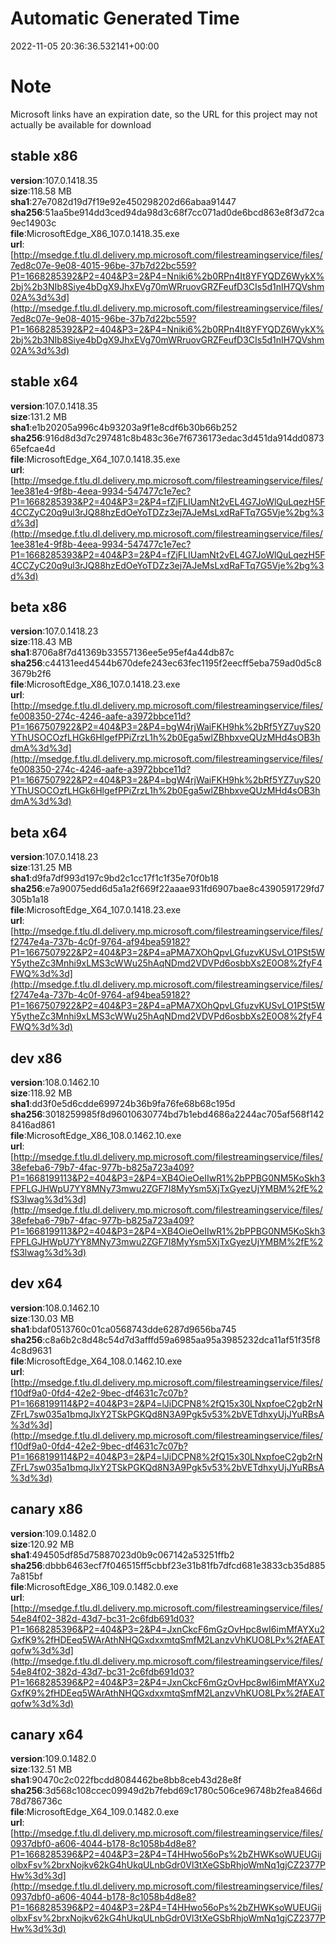 # Automatic Generated Time
2022-11-05 20:36:36.532141+00:00

# Note
Microsoft links have an expiration date, so the URL for this project may not actually be available for download

## stable x86
**version**:107.0.1418.35  
**size**:118.58 MB  
**sha1**:27e7082d19d7f19e92e450298202d66abaa91447  
**sha256**:51aa5be914dd3ced94da98d3c68f7cc071ad0de6bcd863e8f3d72ca9ec14903c  
**file**:MicrosoftEdge_X86_107.0.1418.35.exe  
**url**:[http://msedge.f.tlu.dl.delivery.mp.microsoft.com/filestreamingservice/files/7ed8c07e-9e08-4015-96be-37b7d22bc559?P1=1668285392&P2=404&P3=2&P4=Nniki6%2b0RPn4It8YFYQDZ6WykX%2bj%2b3NIb8Siye4bDgX9JhxEVg70mWRruovGRZFeufD3CIs5d1nIH7QVshm02A%3d%3d](http://msedge.f.tlu.dl.delivery.mp.microsoft.com/filestreamingservice/files/7ed8c07e-9e08-4015-96be-37b7d22bc559?P1=1668285392&P2=404&P3=2&P4=Nniki6%2b0RPn4It8YFYQDZ6WykX%2bj%2b3NIb8Siye4bDgX9JhxEVg70mWRruovGRZFeufD3CIs5d1nIH7QVshm02A%3d%3d)  

## stable x64
**version**:107.0.1418.35  
**size**:131.2 MB  
**sha1**:e1b20205a996c4b93203a9f1e8cdf6b30b66b252  
**sha256**:916d8d3d7c297481c8b483c36e7f6736173edac3d451da914dd087365efcae4d  
**file**:MicrosoftEdge_X64_107.0.1418.35.exe  
**url**:[http://msedge.f.tlu.dl.delivery.mp.microsoft.com/filestreamingservice/files/1ee381e4-9f8b-4eea-9934-547477c1e7ec?P1=1668285393&P2=404&P3=2&P4=fZjFLIUamNt2vEL4G7JoWlQuLqezH5F4CCZyC20q9ul3rJQ88hzEdOeYoTDZz3ej7AJeMsLxdRaFTq7G5Vje%2bg%3d%3d](http://msedge.f.tlu.dl.delivery.mp.microsoft.com/filestreamingservice/files/1ee381e4-9f8b-4eea-9934-547477c1e7ec?P1=1668285393&P2=404&P3=2&P4=fZjFLIUamNt2vEL4G7JoWlQuLqezH5F4CCZyC20q9ul3rJQ88hzEdOeYoTDZz3ej7AJeMsLxdRaFTq7G5Vje%2bg%3d%3d)  

## beta x86
**version**:107.0.1418.23  
**size**:118.43 MB  
**sha1**:8706a8f7d41369b33557136ee5e95ef4a44db87c  
**sha256**:c44131eed4544b670defe243ec63fec1195f2eecff5eba759ad0d5c83679b2f6  
**file**:MicrosoftEdge_X86_107.0.1418.23.exe  
**url**:[http://msedge.f.tlu.dl.delivery.mp.microsoft.com/filestreamingservice/files/fe008350-274c-4246-aafe-a3972bbce11d?P1=1667507922&P2=404&P3=2&P4=bgW4rjWaiFKH9hk%2bRf5YZ7uyS20YThUSOCOzfLHGk6HlgefPPiZrzL1h%2b0Ega5wlZBhbxveQUzMHd4sOB3hdmA%3d%3d](http://msedge.f.tlu.dl.delivery.mp.microsoft.com/filestreamingservice/files/fe008350-274c-4246-aafe-a3972bbce11d?P1=1667507922&P2=404&P3=2&P4=bgW4rjWaiFKH9hk%2bRf5YZ7uyS20YThUSOCOzfLHGk6HlgefPPiZrzL1h%2b0Ega5wlZBhbxveQUzMHd4sOB3hdmA%3d%3d)  

## beta x64
**version**:107.0.1418.23  
**size**:131.25 MB  
**sha1**:d9fa7df993d197c9bd2c1cc17f1c1f35e70f0b18  
**sha256**:e7a90075edd6d5a1a2f669f22aaae931fd6907bae8c4390591729fd7305b1a18  
**file**:MicrosoftEdge_X64_107.0.1418.23.exe  
**url**:[http://msedge.f.tlu.dl.delivery.mp.microsoft.com/filestreamingservice/files/f2747e4a-737b-4c0f-9764-af94bea59182?P1=1667507922&P2=404&P3=2&P4=aPMA7XOhQpvLGfuzvKUSvLO1PSt5WY5ytheZc3Mnhi9xLMS3cWWu25hAqNDmd2VDVPd6osbbXs2E0O8%2fyF4FWQ%3d%3d](http://msedge.f.tlu.dl.delivery.mp.microsoft.com/filestreamingservice/files/f2747e4a-737b-4c0f-9764-af94bea59182?P1=1667507922&P2=404&P3=2&P4=aPMA7XOhQpvLGfuzvKUSvLO1PSt5WY5ytheZc3Mnhi9xLMS3cWWu25hAqNDmd2VDVPd6osbbXs2E0O8%2fyF4FWQ%3d%3d)  

## dev x86
**version**:108.0.1462.10  
**size**:118.92 MB  
**sha1**:dd3f0e5d6cdde699724b36b9fa76fe68b68c195d  
**sha256**:3018259985f8d96010630774bd7b1ebd4686a2244ac705af568f1428416ad861  
**file**:MicrosoftEdge_X86_108.0.1462.10.exe  
**url**:[http://msedge.f.tlu.dl.delivery.mp.microsoft.com/filestreamingservice/files/38efeba6-79b7-4fac-977b-b825a723a409?P1=1668199113&P2=404&P3=2&P4=XB4OieOeIIwR1%2bPPBG0NM5KoSkh3FPFLGJHWpU7YY8MNy73mwu2ZGF7I8MyYsm5XjTxGyezUjYMBM%2fE%2fS3lwag%3d%3d](http://msedge.f.tlu.dl.delivery.mp.microsoft.com/filestreamingservice/files/38efeba6-79b7-4fac-977b-b825a723a409?P1=1668199113&P2=404&P3=2&P4=XB4OieOeIIwR1%2bPPBG0NM5KoSkh3FPFLGJHWpU7YY8MNy73mwu2ZGF7I8MyYsm5XjTxGyezUjYMBM%2fE%2fS3lwag%3d%3d)  

## dev x64
**version**:108.0.1462.10  
**size**:130.03 MB  
**sha1**:bdaf0513760c01ca0568743dde6287d9656ba745  
**sha256**:c8a6b2c8d48c54d7d3afffd59a6985aa95a3985232dca11af51f35f84c8d9631  
**file**:MicrosoftEdge_X64_108.0.1462.10.exe  
**url**:[http://msedge.f.tlu.dl.delivery.mp.microsoft.com/filestreamingservice/files/f10df9a0-0fd4-42e2-9bec-df4631c7c07b?P1=1668199114&P2=404&P3=2&P4=lJiDCPN8%2fQ15x30LNxpfoeC2gb2rNZFrL7sw035a1bmqJlxY2TSkPGKQd8N3A9Pgk5v53%2bVETdhxyUjJYuRBsA%3d%3d](http://msedge.f.tlu.dl.delivery.mp.microsoft.com/filestreamingservice/files/f10df9a0-0fd4-42e2-9bec-df4631c7c07b?P1=1668199114&P2=404&P3=2&P4=lJiDCPN8%2fQ15x30LNxpfoeC2gb2rNZFrL7sw035a1bmqJlxY2TSkPGKQd8N3A9Pgk5v53%2bVETdhxyUjJYuRBsA%3d%3d)  

## canary x86
**version**:109.0.1482.0  
**size**:120.92 MB  
**sha1**:494505df85d75887023d0b9c067142a53251ffb2  
**sha256**:dbbb6463ecf7f046515ff5cbbf23e31b81fb7dfcd681e3833cb35d8857a815bf  
**file**:MicrosoftEdge_X86_109.0.1482.0.exe  
**url**:[http://msedge.f.tlu.dl.delivery.mp.microsoft.com/filestreamingservice/files/54e84f02-382d-43d7-bc31-2c6fdb691d03?P1=1668285396&P2=404&P3=2&P4=JxnCkcF6mGzOvHpc8wI6imMfAYXu2GxfK9%2fHDEeq5WArAthNHQGxdxxmtqSmfM2LanzvVhKUO8LPx%2fAEATqofw%3d%3d](http://msedge.f.tlu.dl.delivery.mp.microsoft.com/filestreamingservice/files/54e84f02-382d-43d7-bc31-2c6fdb691d03?P1=1668285396&P2=404&P3=2&P4=JxnCkcF6mGzOvHpc8wI6imMfAYXu2GxfK9%2fHDEeq5WArAthNHQGxdxxmtqSmfM2LanzvVhKUO8LPx%2fAEATqofw%3d%3d)  

## canary x64
**version**:109.0.1482.0  
**size**:132.51 MB  
**sha1**:90470c2c022fbcdd8084462be8bb8ceb43d28e8f  
**sha256**:3d568c108ccec09949d2b7febd69c1780c506ce96748b2fea8466d78d786736c  
**file**:MicrosoftEdge_X64_109.0.1482.0.exe  
**url**:[http://msedge.f.tlu.dl.delivery.mp.microsoft.com/filestreamingservice/files/0937dbf0-a606-4044-b178-8c1058b4d8e8?P1=1668285396&P2=404&P3=2&P4=T4HHwo56oPs%2bZHWKsoWUEUGijolbxFsv%2brxNojkv62kG4hUkqULnbGdr0Vl3tXeGSbRhjoWmNq1gjCZ2377PHw%3d%3d](http://msedge.f.tlu.dl.delivery.mp.microsoft.com/filestreamingservice/files/0937dbf0-a606-4044-b178-8c1058b4d8e8?P1=1668285396&P2=404&P3=2&P4=T4HHwo56oPs%2bZHWKsoWUEUGijolbxFsv%2brxNojkv62kG4hUkqULnbGdr0Vl3tXeGSbRhjoWmNq1gjCZ2377PHw%3d%3d)  

